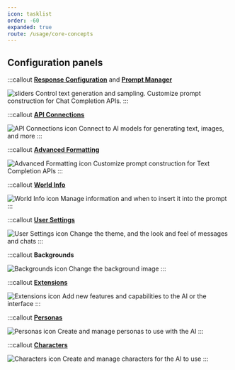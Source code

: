 ```yaml
---
icon: tasklist
order: -60
expanded: true
route: /usage/core-concepts
---
```


## Configuration panels

:::callout
**[Response Configuration](/Usage/Common-Settings.md)** and **[Prompt Manager](/Usage/Core_Concepts/prompt-manager.md)**

<img src="/static/navbar/sliders-solid.svg" alt="sliders" class="icon">
Control text generation and sampling. Customize prompt construction for Chat Completion APIs.
:::

:::callout
**[API Connections](/Usage/API_Connections/index.md)**

<img src="/static/navbar/plug-solid.svg" alt="API Connections icon" class="icon">
Connect to AI models for generating text, images, and more
:::

:::callout
**[Advanced Formatting](/Usage/Core_Concepts/advancedformatting.md)**

<img src="/static/navbar/font-solid.svg" alt="Advanced Formatting icon" class="icon">
Customize prompt construction for Text Completion APIs
:::

:::callout
**[World Info](/Usage/Core_Concepts/worldinfo.md)**

<img src="/static/navbar/book-atlas-solid.svg" alt="World Info icon" class="icon">
Manage information and when to insert it into the prompt
:::

:::callout
**[User Settings](/Usage/Core_Concepts/user-settings.md)**

<img src="/static/navbar/user-gear-solid.svg" alt="User Settings icon" class="icon">
Change the theme, and the look and feel of messages and chats
:::

:::callout
**Backgrounds**

<img src="/static/navbar/panorama-solid.svg" alt="Backgrounds icon" class="icon">
Change the background image
:::

:::callout
**[Extensions](/extensions/index.md)**

<img src="/static/navbar/cubes-solid.svg" alt="Extensions icon" class="icon">
Add new features and capabilities to the AI or the interface
:::

:::callout
**[Personas](/Usage/Core_Concepts/personas.md)**

<img src="/static/navbar/user-gear-solid.svg" alt="Personas icon" class="icon">
Create and manage personas to use with the AI
:::

:::callout
**[Characters](/Usage/Core_Concepts/characterdesign.md)**

<img src="/static/navbar/address-card-solid.svg" alt="Characters icon" class="icon">
Create and manage characters for the AI to use
:::




